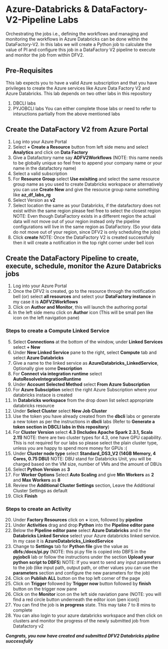 # Azure-Databricks & DataFactory-V2-Pipeline Labs

Orchestrating the jobs i.e., defining the workflows and managing and monitoring the workflows in Azure Databricks can be done within  the DataFactory-V2.
In this labs we will create a Python job to calculate the value of PI and configure this job in a DataFactory V2 pipeline to execute and monitor the job from within DFV2. 

## Pre-Requisites
This lab expects you to have a valid Azure subscription and that you have privileges to create the Azure services like Azure Data Factory V2 and Azure Databricks. 
This lab depends on two other labs in this repository
1. DBCLI labs
2. PYJOBCLI labs
You can either complete those labs or need to refer to intsructions partially from the above mentioned labs

## Create the DataFactory V2 from Azure Portal

1. Log into your Azure Portal 
2. Select **+ Create a Resource** button from left side menu and select **Analytics** and click on **Data Factory** 
3. Give a Datafactory name say **ADFV2Workflows** (NOTE: this name needs to be globally unique so feel free to append your company name or your name in the datafactory name)
4. Select a valid subscription
5. For **Resource Group** select **Use exisiting** and select the same resource group name as you used to create Databricks workspace or alternatively you can use **Create New** and give the resource group name something like **az_df_labs_rg** 
6. Select Version as **v2**
7. Select location the same as your Databricks, if the datafactory does not exist within the same region please feel free to select the closest region  
NOTE: Even though DataFactory exists in a different region the actual data will not move out of your region instead only the pipeline configurations will live in the same region as DataFactory. (So your data do not move out of your region, since DFV2 is only scheduling the jobs)
8. Click **create**
NOTE: Once the DataFactory V2 is created successfully then it will create a notification in the top right corner under bell icon 

## Create the DataFactory Pipeline to create, execute, schedule, monitor the Azure Databricks jobs

1. Log into your Azure Portal 
2. Once the DFV2 is created, go to the resource through the notification bell (or) select **all resources** and select your **DataFactory instance** in my case it is **ADFV2Workflows**  
3. Click on **Author and Monitor**, this will launch the authoring portal
4. In the left side menu click on **Author** icon (This will be small pen like icon on the left navigation pane)  
### Steps to create a Compute Linked Service
5. Select **Connections** at the bottom of the window, under **Linked Services** select **+ New**
6. Under **New Linked Service** pane to the right, select **Compute** tab and select **Azure Databricks** 
7. Give a name to the linked service as **AzureDatabricks_LinkedService**, Optionally give some **Description**
8. For **Connect via integration runtime** select **AutoResolveIntegrationRuntime**
9. Under **Account Selected Method** select **From Azure Subscription**
10. For **Azure Subsciption** select the right Azure Subscription where your databricks instace is created
11. In **Databricks workspace** from the drop down list select appropriate databricks resource
12. Under **Select Cluster** select **New Job Cluster**
13. Use the token you have already created from the **dbcli** labs or generate a new token as per the instructions in **dbcli** labs (Refer to **Generate a token section in DBCLI labs in this repository**) 
14. For **Cluster Version** select **4.3 (Includes Apache Spark 2.3.1, Scala 2.11)** 
NOTE: there are two cluster types for 4.3, one have GPU capability. This is not required for our labs so please select the plain cluster type, unless you are happy to spend more money for GPUs :( 
15. Under **Cluster node type** select **Standard_DS3_V2 (14GB Memory, 4 Cores, 0.75 DBU)** 
NOTE: DBU stand for Databricks Unit, you will be charged based on the VM size, number of VMs and the amount of DBUs
16. Select **Python Version** as **3**
17. For **Worker Options** Select **Auto Scaling** and give **Min Workers** as **2** and **Max Workers** as **8**
18. Review the **Additional Cluster Settings** section, Leave the Additional Cluster Settings as default 
19. Click **Finish**
### Steps to create an Activity
20. Under **Factory Resources** click on **+** icon, followed by **pipeline**  
21. Under **Activities** drag and drop **Python** into the **Pipeline editor pane**
22. Below the **Pipeline editor pane** select **Azure Databricks** and in the **Databricks Linked Service** select your Azure databricks linked service. In my case it is **AzureDatabricks_LinkedService**
23. Change to **Settings** tab for **Python file** give the value as **dbfs:/docs/pi.py** (NOTE: this pi.py file is copied into DBFS in the **pyjobcli** lab or follow the instructions under the section **Upload your python script to DBFS**)
NOTE: If you want to send any input parameters to the job (like input path, output path, or other values you can use the **parameters** section and configure the new parameters for the job)
24. Click on **Publish ALL** button on the top left corner of the page
25. Click on **Trigger** followed by **Trigger now** button followed by **finish** button on the trigger now pane
26. Click on the **Monitor** icon on the left side naviation pane (NOTE: you will find a red circle button underneath the editor icon (pen icon))
27. You can find the job is **in progress** state. This may take 7 to 8 mins to complete
28. You can also login to your azure databricks workspace and then click on clusters and monitor the progress of the newly submitted job from Datafactory v2  

***Congrats, you now have created and submitted DFV2 Databricks pipline successfully***